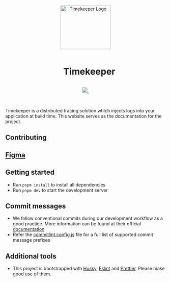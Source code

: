 <br/>

<p align="center">
  <img src="https://github.com/sliit-foss/timekeeper-web/assets/73662613/9909688c-ef21-4a17-b7fa-5cd45d5d04b2" width="158" height="137" alt="Timekeeper Logo"/>
  
</p>

<div id="user-content-toc" align="center">
  <ul>
    <summary><h1 style="display: inline-block;">Timekeeper</h1></summary>
  </ul>
</div>

<p align="center">
  <a aria-label="SLIIT FOSS logo" href="https://sliitfoss.org">
    <img src="https://img.shields.io/badge/Made_by_the_SLIIT_FOSS_Community-blue">
  </a>
  <a aria-label="License" href="https://github.com/sliit-foss/timekeeper-web/blob/main/LICENSE">
    <img alt="" src="https://img.shields.io/badge/License-MIT-yellow.svg">
  </a>
</p>

<br/>

Timekeeper is a distributed tracing solution which injects logs into your application at build time. This website serves as the documentation for the project.

## Contributing

## [Figma](https://www.figma.com/file/h0xRdvsWeFqjm7m7ankyKi/Timekeeper?type=design&node-id=426-157&t=yuCalde56UGUzHOD-0)

## Getting started

- Run `pnpm install` to install all dependencies
- Run `pnpm dev` to start the development server

## Commit messages

- We follow conventional commits during our development workflow as a good practice. More information can be found at their official [documentation](https://www.conventionalcommits.org/en/v1.0.0-beta.4/#examples)
- Refer the [commitlint.config.js](https://github.com/sliit-foss/timekeeper-web/blob/main/commitlint.config.cjs) file for a full list of supported commit message prefixes

## Additional tools

- This project is bootstrapped with [Husky](https://typicode.github.io/husky/), [Eslint](https://eslint.org/) and [Prettier](https://prettier.io/). Please make good use of them.

<br/>
